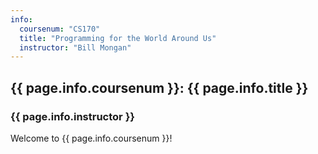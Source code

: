 ```yaml
---
info:
  coursenum: "CS170"
  title: "Programming for the World Around Us"
  instructor: "Bill Mongan"
---
```


## {{ page.info.coursenum }}: {{ page.info.title }}

### {{ page.info.instructor }}

Welcome to {{ page.info.coursenum }}!